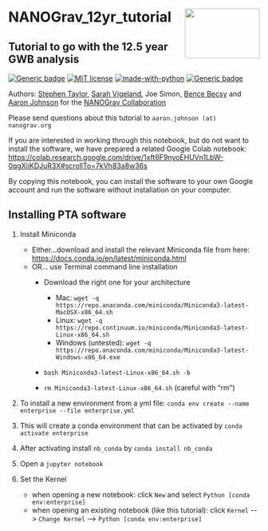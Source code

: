 # NANOGrav_12yr_tutorial <img align="right" width="150" height="100" src="https://github.com/nanograv/12p5yr_stochastic_analysis/blob/master/nanograv.png?raw=true">
## Tutorial to go with the 12.5 year GWB analysis

[![Generic badge](https://img.shields.io/badge/Created%20by-NANOGrav-red)](http://nanograv.org/)
[![MIT license](https://img.shields.io/badge/License-MIT-blue.svg)](https://lbesson.mit-license.org/)
[![made-with-python](https://img.shields.io/badge/Made%20with-Python-1f425f.svg)](https://www.python.org/)
[![Generic badge](https://img.shields.io/twitter/follow/NANOGrav?style=social)](https://twitter.com/NANOGrav)
 
 Authors: [Stephen Taylor](http://stevertaylor.github.io/), [Sarah Vigeland](https://github.com/svigeland), Joe Simon, [Bence Becsy](https://github.com/bencebecsy) and [Aaron Johnson](https://github.com/AaronDJohnson) for the [NANOGrav Collaboration](https://github.com/nanograv)

 Please send questions about this tutorial to `aaron.johnson (at) nanograv.org`
 
 If you are interested in working through this notebook, but do not want to install the software, we have prepared a related Google Colab notebook: https://colab.research.google.com/drive/1xft6F9nyoEHUVn1LbW-0qgXiiKDJuR3X#scrollTo=7kVh83a8w36s

 By copying this notebook, you can install the software to your own Google account and run the software without installation on your computer.

## Installing PTA software

1. Install Miniconda

	* Either...download and install the relevant Miniconda file from here: https://docs.conda.io/en/latest/miniconda.html
	* OR... use Terminal command line installation
		* Download the right one for your architecture
			* Mac: `wget -q https://repo.anaconda.com/miniconda/Miniconda3-latest-MacOSX-x86_64.sh`
			* Linux: `wget -q https://repo.continuum.io/miniconda/Miniconda3-latest-Linux-x86_64.sh`
			* Windows (untested): `wget -q https://repo.anaconda.com/miniconda/Miniconda3-latest-Windows-x86_64.exe`

		* `bash Miniconda3-latest-Linux-x86_64.sh -b`
		* `rm Miniconda3-latest-Linux-x86_64.sh` (careful with “rm”)

2. To install a new environment from a yml file: `conda env create --name enterprise --file enterprise.yml`

3. This will create a conda environment that can be activated by `conda activate enterprise`

4. After activating install `nb_conda` by `conda install nb_conda`

5. Open a `jupyter notebook`

6. Set the Kernel

   * when opening a new notebook: click `New` and select `Python [conda env:enterprise]`  
   * when opening an existing notebook (like this tutorial): click `Kernel` --> `Change Kernel` --> `Python [conda env:enterprise]`  
